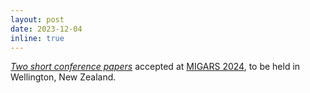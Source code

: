 ```yaml
---
layout: post
date: 2023-12-04
inline: true
---
```

<i><a href="Publications/#CostaSansMIGARS2024">Two short conference papers</a></i> accepted at [MIGARS 2024](https://conferences.co.nz/migars2024/), to be held in Wellington, New Zealand.
